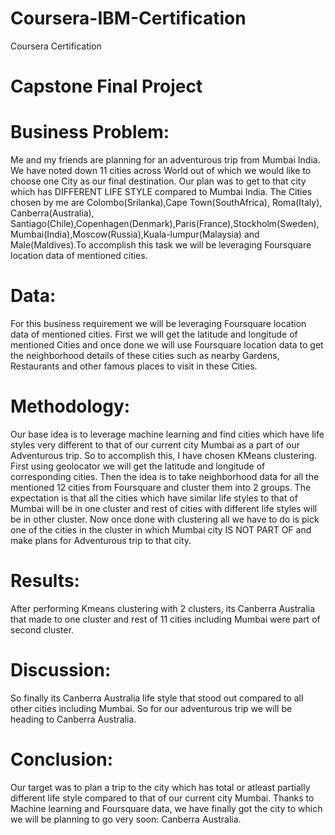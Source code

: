 # Coursera-IBM-Certification
Coursera Certification

# Capstone Final Project

# Business Problem:
Me and my friends are planning for an adventurous trip from Mumbai India. We have noted down 11 cities across World out of which we would like to choose one City as our final destination. Our plan was to get to that city which has DIFFERENT LIFE STYLE compared to Mumbai India. The Cities chosen by me are Colombo(Srilanka),Cape Town(SouthAfrica), Roma(Italy), Canberra(Australia), Santiago(Chile),Copenhagen(Denmark),Paris(France),Stockholm(Sweden),Mumbai(India),Moscow(Russia),Kuala-lumpur(Malaysia) and Male(Maldives).To accomplish this task we will be leveraging Foursquare location data of mentioned cities.


# Data: 
For this business requirement we will be leveraging Foursquare location data of mentioned cities. First we will get the latitude and longitude of mentioned Cities and once done we will use Foursquare location data to get the neighborhood details of these cities such as nearby Gardens, Restaurants and other famous places to visit in these Cities.

# Methodology:
Our base idea is to leverage machine learning and find cities which have life styles very different to that of our current city Mumbai as a part of our Adventurous trip. So to accomplish this, I have chosen KMeans clustering. First using geolocator we will get the latitude and longitude of corresponding cities. Then the idea is to take neighborhood data for all the mentioned 12 cities from Foursquare and cluster them into 2 groups. The expectation is that all the cities which have similar life styles to that of Mumbai will be in one cluster and rest of cities with different life styles will be in other cluster. Now once done with clustering all we have to do is pick one of the cities in the cluster in which Mumbai city IS NOT PART OF and make plans for Adventurous trip to that city.

# Results:
After performing Kmeans clustering with 2 clusters, its Canberra Australia that made to one cluster and rest of 11 cities including Mumbai were part of second cluster. 

# Discussion:
So finally its Canberra Australia life style that stood out compared to all other cities including Mumbai. So for our adventurous trip we will be heading to Canberra Australia.

# Conclusion:
Our target was to plan a trip to the city which has total or atleast partially different life style compared to that of our current city Mumbai. Thanks to Machine learning and Foursquare data, we have finally got the city to which we will be planning to go very soon: Canberra Australia.
